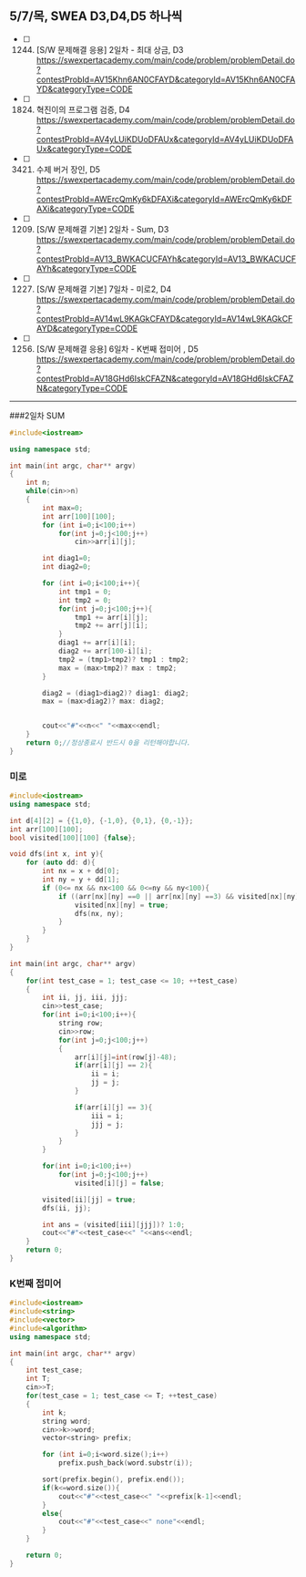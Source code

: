 ## 5/7/목, SWEA D3,D4,D5 하나씩

- [ ] 1244. [S/W 문제해결 응용] 2일차 - 최대 상금, D3
https://swexpertacademy.com/main/code/problem/problemDetail.do?contestProbId=AV15Khn6AN0CFAYD&categoryId=AV15Khn6AN0CFAYD&categoryType=CODE
- [ ] 1824. 혁진이의 프로그램 검증, D4
https://swexpertacademy.com/main/code/problem/problemDetail.do?contestProbId=AV4yLUiKDUoDFAUx&categoryId=AV4yLUiKDUoDFAUx&categoryType=CODE
- [ ] 3421. 수제 버거 장인, D5
https://swexpertacademy.com/main/code/problem/problemDetail.do?contestProbId=AWErcQmKy6kDFAXi&categoryId=AWErcQmKy6kDFAXi&categoryType=CODE


- [ ] 1209. [S/W 문제해결 기본] 2일차 - Sum, D3
https://swexpertacademy.com/main/code/problem/problemDetail.do?contestProbId=AV13_BWKACUCFAYh&categoryId=AV13_BWKACUCFAYh&categoryType=CODE

- [ ] 1227. [S/W 문제해결 기본] 7일차 - 미로2, D4
https://swexpertacademy.com/main/code/problem/problemDetail.do?contestProbId=AV14wL9KAGkCFAYD&categoryId=AV14wL9KAGkCFAYD&categoryType=CODE

- [ ] 1256. [S/W 문제해결 응용] 6일차 - K번째 접미어 , D5
https://swexpertacademy.com/main/code/problem/problemDetail.do?contestProbId=AV18GHd6IskCFAZN&categoryId=AV18GHd6IskCFAZN&categoryType=CODE


---


###2일차 SUM
```c++
#include<iostream>

using namespace std;

int main(int argc, char** argv)
{
    int n;
    while(cin>>n)
    {
        int max=0;
        int arr[100][100];
        for (int i=0;i<100;i++)
            for(int j=0;j<100;j++)
                cin>>arr[i][j];

        int diag1=0;
        int diag2=0;

        for (int i=0;i<100;i++){
            int tmp1 = 0;
            int tmp2 = 0;
            for(int j=0;j<100;j++){
                tmp1 += arr[i][j];
                tmp2 += arr[j][i];
            }
            diag1 += arr[i][i];
            diag2 += arr[100-i][i];
            tmp2 = (tmp1>tmp2)? tmp1 : tmp2;
            max = (max>tmp2)? max : tmp2;
        }

        diag2 = (diag1>diag2)? diag1: diag2;
        max = (max>diag2)? max: diag2;


        cout<<"#"<<n<<" "<<max<<endl;
    }
    return 0;//정상종료시 반드시 0을 리턴해야합니다.
}
```


### 미로
```c++
#include<iostream>
using namespace std;

int d[4][2] = {{1,0}, {-1,0}, {0,1}, {0,-1}};
int arr[100][100];
bool visited[100][100] {false};

void dfs(int x, int y){
    for (auto dd: d){
        int nx = x + dd[0];
        int ny = y + dd[1];
        if (0<= nx && nx<100 && 0<=ny && ny<100){
            if ((arr[nx][ny] ==0 || arr[nx][ny] ==3) && visited[nx][ny] == false){
                visited[nx][ny] = true;
                dfs(nx, ny);
            }
        }
    }
}

int main(int argc, char** argv)
{
    for(int test_case = 1; test_case <= 10; ++test_case)
    {
        int ii, jj, iii, jjj;
        cin>>test_case;
        for(int i=0;i<100;i++){
            string row;
            cin>>row;
            for(int j=0;j<100;j++)
            {
                arr[i][j]=int(row[j]-48);
                if(arr[i][j] == 2){
                    ii = i;
                    jj = j;
                }

                if(arr[i][j] == 3){
                    iii = i;
                    jjj = j;
                }
            }
        }

        for(int i=0;i<100;i++)
            for(int j=0;j<100;j++)
                visited[i][j] = false;

        visited[ii][jj] = true;
        dfs(ii, jj);

        int ans = (visited[iii][jjj])? 1:0;
        cout<<"#"<<test_case<<" "<<ans<<endl;
    }
    return 0;
}
```


### K번째 접미어

```c++
#include<iostream>
#include<string>
#include<vector>
#include<algorithm>
using namespace std;

int main(int argc, char** argv)
{
    int test_case;
    int T;
    cin>>T;
    for(test_case = 1; test_case <= T; ++test_case)
    {
        int k;
        string word;
        cin>>k>>word;
        vector<string> prefix;

        for (int i=0;i<word.size();i++)
            prefix.push_back(word.substr(i));

        sort(prefix.begin(), prefix.end());
        if(k<=word.size()){
            cout<<"#"<<test_case<<" "<<prefix[k-1]<<endl;
        }
        else{
            cout<<"#"<<test_case<<" none"<<endl;
        }
    }

    return 0;
}
```
